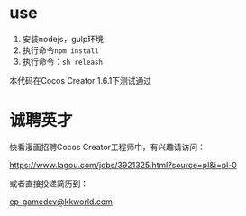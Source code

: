 # **use**

1. 安装nodejs，gulp环境
2. 执行命令`npm install`
3. 执行命令：`sh releash`

本代码在Cocos Creator 1.6.1下测试通过

# 诚聘英才

快看漫画招聘Cocos Creator工程师中，有兴趣请访问：

https://www.lagou.com/jobs/3921325.html?source=pl&i=pl-0

或者直接投递简历到：

cp-gamedev@kkworld.com